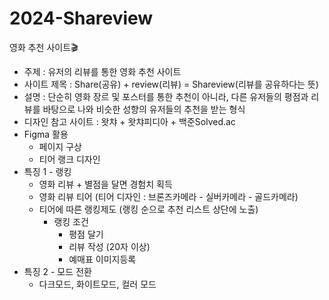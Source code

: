 # 2024-Shareview
영화 추천 사이트🎬

- 주제 : 유저의 리뷰를 통한 영화 추천 사이트
- 사이트 제목 : Share(공유) + review(리뷰) = Shareview(리뷰를 공유하다는 뜻)
- 설명 : 단순히 영화 장르 및 포스터를 통한 추천이 아니라, 다른 유저들의 평점과 리뷰를 바탕으로 나와 비슷한 성향의 유저들의 추천을 받는 형식
- 디자인 참고 사이트 : 왓챠 + 왓챠피디아 + 백준Solved.ac
- Figma 활용
    - 페이지 구상
    - 티어 랭크 디자인
- 특징 1 - 랭킹
    - 영화 리뷰 + 별점을 달면 경험치 획득
    - 영화 리뷰 티어 (티어 디자인 : 브론즈카메라 - 실버카메라 - 골드카메라)
    - 티어에 따른 랭킹제도 (랭킹 순으로 추천 리스트 상단에 노출)
        - 랭킹 조건
            - 평점 달기
            - 리뷰 작성 (20자 이상)
            - 예매표 이미지등록
- 특징 2 - 모드 전환
    - 다크모드, 화이트모드, 컬러 모드